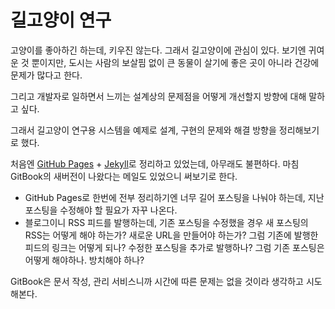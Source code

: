 # 길고양이 연구

고양이를 좋아하긴 하는데, 키우진 않는다. 그래서 길고양이에 관심이 있다. 보기엔 귀여운 것 뿐이지만, 도시는 사람의 보살핌 없이 큰 동물이 살기에 좋은 곳이 아니라 건강에 문제가 많다고 한다.

그리고 개발자로 일하면서 느끼는 설계상의 문제점을 어떻게 개선할지 방향에 대해 말하고 싶다.

그래서 길고양이 연구용 시스템을 예제로 설계, 구현의 문제와 해결 방향을 정리해보기로 했다.

처음엔 [GitHub Pages](https://blog.lul.kr) + [Jekyll](https://jekyllrb.com)로 정리하고 있었는데, 아무래도 불편하다. 마침 GitBook의 새버전이 나왔다는 메일도 있었으니 써보기로 한다.

* GitHub Pages로 한번에 전부 정리하기엔 너무 길어 포스팅을 나눠야 하는데, 지난 포스팅을 수정해야 할 필요가 자꾸 나온다.
* 블로그이니 RSS 피드를 발행하는데, 기존 포스팅을 수정했을 경우 새 포스팅의 RSS는 어떻게 해야 하는가? 새로운 URL을 만들어야 하는가? 그럼 기존에 발행한 피드의 링크는 어떻게 되나? 수정한 포스팅을 추가로 발행하나? 그럼 기존 포스팅은 어떻게 해야하나. 방치해야 하나?

GitBook은 문서 작성, 관리 서비스니까 시간에 따른 문제는 없을 것이라 생각하고 시도해본다.

